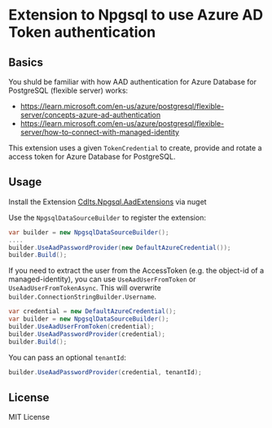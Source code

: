# Extension to Npgsql to use Azure AD Token authentication

## Basics

You shuld be familiar with how AAD authentication for Azure Database for PostgreSQL (flexible server) works:
- https://learn.microsoft.com/en-us/azure/postgresql/flexible-server/concepts-azure-ad-authentication
- https://learn.microsoft.com/en-us/azure/postgresql/flexible-server/how-to-connect-with-managed-identity

This extension uses a given `TokenCredential` to create, provide and rotate a access token for Azure Database for PostgreSQL.

## Usage
Install the Extension [CdIts.Npgsql.AadExtensions](https://www.nuget.org/packages/CdIts.Npgsql.AadExtensions) via nuget


Use the `NpgsqlDataSourceBuilder` to register the extension:

```csharp
var builder = new NpgsqlDataSourceBuilder();
....
builder.UseAadPasswordProvider(new DefaultAzureCredential());
builder.Build();
```

If you need to extract the user from the AccessToken (e.g. the object-id of a managed-identity), you can use `UseAadUserFromToken` or `UseAadUserFromTokenAsync`. This will overwrite `builder.ConnectionStringBuilder.Username`. 

```csharp
var credential = new DefaultAzureCredential();
var builder = new NpgsqlDataSourceBuilder();
builder.UseAadUserFromToken(credential);
builder.UseAadPasswordProvider(credential);
builder.Build();
```

You can pass an optional `tenantId`:
```csharp
builder.UseAadPasswordProvider(credential, tenantId);
```

## License
MIT License
